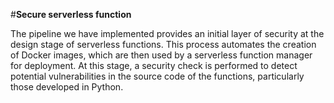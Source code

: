 #**Secure serverless function**

The pipeline we have implemented provides an initial layer of security at the design stage of serverless functions. This process automates the creation of Docker images, which are then used by a serverless function manager for deployment.
At this stage, a security check is performed to detect potential vulnerabilities in the source code of the functions, particularly those developed in Python.

